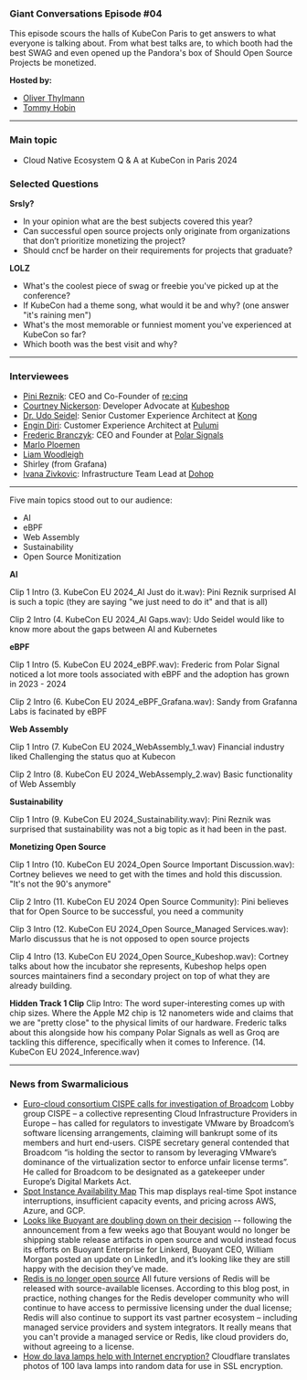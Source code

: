 
### Giant Conversations Episode #04

This episode scours the halls of KubeCon Paris to get answers to what everyone is talking about. From what best talks are, to which booth had the best SWAG and even opened up the Pandora's box of Should Open Source Projects be monetized.

**Hosted by:** 

* [Oliver Thylmann](https://twitter.com/othylmann)
* [Tommy Hobin](https://twitter.com/tommyhobin)

-----------------------------------------------------------------------------------------------------------------------------------------

### Main topic

* Cloud Native Ecosystem Q & A at KubeCon in Paris 2024

### Selected Questions

**Srsly?**
- In your opinion what are the best subjects covered this year?
- Can successful open source projects only originate from organizations that don’t prioritize monetizing the project?
- Should cncf be harder on their requirements for projects that graduate?

**LOLZ**
- What's the coolest piece of swag or freebie you've picked up at the conference?
- If KubeCon had a theme song, what would it be and why? (one answer "it's raining men")
- What's the most memorable or funniest moment you've experienced at KubeCon so far?
- Which booth was the best visit and why?

------------------------------------------------------------------------------------------------------------------------------

### Interviewees

* [Pini Reznik](https://www.linkedin.com/in/pinireznik/): CEO and Co-Founder of [re:cinq](https://re-cinq.com/)
* [Courtney Nickerson](https://www.linkedin.com/in/cortney-nickerson-26836413a/): Developer Advocate at [Kubeshop](https://kubeshop.io/)
* [Dr. Udo Seidel](https://www.linkedin.com/in/udoseidel/): Senior Customer Experience Architect at [Kong](https://konghq.com/)
* [Engin Diri](https://www.linkedin.com/in/engin-diri/): Customer Experience Architect at [Pulumi](https://www.pulumi.com/)
* [Frederic Branczyk](https://www.linkedin.com/in/frederic-branczyk/): CEO and Founder at [Polar Signals](https://www.polarsignals.com/)
* [Marlo Ploemen](https://www.linkedin.com/in/marloploemen/)
* [Liam Woodleigh](https://www.linkedin.com/in/liamwoodleighhardinge/)
* Shirley (from Grafana)
* [Ivana Zivkovic](https://www.linkedin.com/in/ivanazivkovic/): Infrastructure Team Lead at [Dohop](https://www.dohop.com/)

------------------------------------------------------------------------------------------------------------------------------

Five main topics stood out to our audience:
- AI
- eBPF
- Web Assembly
- Sustainability
- Open Source Monitization

**AI**

Clip 1 Intro
(3. KubeCon EU 2024_AI Just do it.wav): Pini Reznik surprised AI is such a topic (they are saying "we just need to do it" and that is all)

Clip 2 Intro
(4. KubeCon EU 2024_AI Gaps.wav): Udo Seidel would like to know more about the gaps between AI and Kubernetes

**eBPF**

Clip 1 Intro
(5. KubeCon EU 2024_eBPF.wav): Frederic from Polar Signal noticed a lot more tools associated with eBPF and the adoption has grown in 2023 - 2024

Clip 2 Intro
(6. KubeCon EU 2024_eBPF_Grafana.wav): Sandy from Grafanna Labs is facinated by eBPF

**Web Assembly**

Clip 1 Intro
(7. KubeCon EU 2024_WebAssembly_1.wav) Financial industry liked Challenging the status quo at Kubecon

Clip 2 Intro
(8. KubeCon EU 2024_WebAssemply_2.wav) Basic functionality of Web Assembly

**Sustainability**

Clip 1 Intro 
(9. KubeCon EU 2024_Sustainability.wav): Pini Reznik was surprised that sustainability was not a big topic as it had been in the past.

**Monetizing Open Source**

Clip 1 Intro
(10. KubeCon EU 2024_Open Source Important Discussion.wav): Cortney believes we need to get with the times and hold this discussion. "It's not the 90's anymore"

Clip 2 Intro
(11. KubeCon EU 2024 Open Source Community): Pini believes that for Open Source to be successful, you need a community 

Clip 3 Intro
(12. KubeCon EU 2024_Open Source_Managed Services.wav): Marlo discussus that he is not opposed to open source projects

Clip 4 Intro
(13. KubeCon EU 2024_Open Source_Kubeshop.wav): Cortney talks about how the incubator she represents, Kubeshop helps open sources maintainers find a secondary project on top of what they are already building.

**Hidden Track 1 Clip**
Clip Intro: The word super-interesting comes up with chip sizes. Where the Apple M2 chip is 12 nanometers wide and claims that we are "pretty close" to the physical limits of our hardware. Frederic talks about this alongside how his company Polar Signals as well as Groq are tackling this difference, specifically when it comes to Inference. (14. KubeCon EU 2024_Inference.wav)

------------------------------------------------------------------------------------------------------------------------------

### News from Swarmalicious

- [Euro-cloud consortium CISPE calls for investigation of Broadcom](https://www.theregister.com/2024/03/21/cispe_vmware_broadcom_license_warning/) Lobby group CISPE – a collective representing Cloud Infrastructure Providers in Europe – has called for regulators to investigate VMware by Broadcom’s software licensing arrangements, claiming will bankrupt some of its members and hurt end-users. CISPE secretary general contended that Broadcom “is holding the sector to ransom by leveraging VMware’s dominance of the virtualization sector to enforce unfair license terms”. He called for Broadcom to be designated as a gatekeeper under Europe’s Digital Markets Act.
- [Spot Instance Availability Map](https://cast.ai/spot-availability-map/) This map displays real-time Spot instance interruptions, insufficient capacity events, and pricing across AWS, Azure, and GCP.
- [Looks like Buoyant are doubling down on their decision](https://www.linkedin.com/posts/wmorgan_announcing-linkerd-215-support-for-vm-workloads-activity-7175635441595899904-KQF2/?utm_source=share&utm_medium=member_ios) -- following the announcement from a few weeks ago that Bouyant would no longer be shipping stable release artifacts in open source and would instead focus its efforts on Buoyant Enterprise for Linkerd, Buoyant CEO, William Morgan posted an update on LinkedIn, and it’s looking like they are still happy with the decision they’ve made.
- [Redis is no longer open source](https://redis.com/blog/redis-adopts-dual-source-available-licensing/) All future versions of Redis will be released with source-available licenses. According to this blog post, in practice, nothing changes for the Redis developer community who will continue to have access to permissive licensing under the dual license; Redis will also continue to support its vast partner ecosystem – including managed service providers and system integrators. It really means that you can't provide a managed service or Redis, like cloud providers do, without agreeing to a license.
- [How do lava lamps help with Internet encryption?](https://www.cloudflare.com/en-gb/learning/ssl/lava-lamp-encryption/) Cloudflare translates photos of 100 lava lamps into random data for use in SSL encryption.
